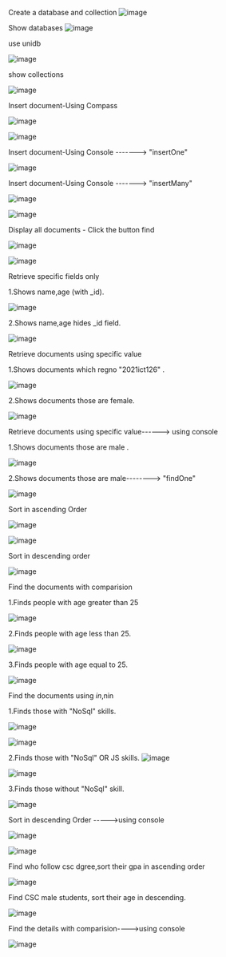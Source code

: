 Create a database and collection
![image](https://github.com/user-attachments/assets/4cbd894c-b984-4f08-a319-00e486d26b19)

Show databases
![image](https://github.com/user-attachments/assets/562a629c-03c5-4b6a-8aab-44e635f2db55)

use unidb

![image](https://github.com/user-attachments/assets/b5341675-28ac-463c-9682-5f5dcbe6bab2)

show collections

![image](https://github.com/user-attachments/assets/b7832a50-c81a-493b-b427-0445dfa92747)

Insert document-Using Compass

![image](https://github.com/user-attachments/assets/27398cf9-42f7-4835-8325-37ef21d1e74b)


![image](https://github.com/user-attachments/assets/3cb2589d-a5fb-49ef-a769-6f697e481f5e)

Insert document-Using Console ------->         "insertOne"

![image](https://github.com/user-attachments/assets/34dc4e4a-b851-4797-8d9e-6a94a0e03e9c)


Insert document-Using Console ------->         "insertMany"

![image](https://github.com/user-attachments/assets/fc9749be-f967-4e24-ba32-0d4050ff8239)

![image](https://github.com/user-attachments/assets/3d7c8a12-d790-4f00-9e5d-ec5e6e6368b5)

Display all documents - Click the button find

![image](https://github.com/user-attachments/assets/3f8ef486-05e7-4a21-b03f-3959323c927d)

![image](https://github.com/user-attachments/assets/8d7bcd8d-6f12-4e75-b3ba-0b61bbd36e75)

Retrieve specific fields only

1.Shows  name,age (with _id).

![image](https://github.com/user-attachments/assets/2049b225-3bd6-4a42-9834-9df95355178e)


2.Shows name,age  hides _id field.

![image](https://github.com/user-attachments/assets/2ef7d4be-0694-4d92-be5e-3b3143d340df)


Retrieve documents  using specific value

1.Shows documents which regno "2021ict126" .

![image](https://github.com/user-attachments/assets/2b2b1c08-09db-481d-b22b-4322423df821)

2.Shows documents those are female.

![image](https://github.com/user-attachments/assets/d3ed2612-0d52-48f6-a3c6-f2b0d867458e)

Retrieve documents  using specific value------>     using console


1.Shows documents those are male .

![image](https://github.com/user-attachments/assets/d1ac9ba5-6512-46b8-8aae-aaf7a1094fee)

2.Shows documents those are male-------->    "findOne"

![image](https://github.com/user-attachments/assets/fb08d803-c730-4d5b-bfc1-3694efffa3ab)

Sort in ascending Order

![image](https://github.com/user-attachments/assets/0b91d83b-8e4e-407f-bd48-5bef4a908a0f)

![image](https://github.com/user-attachments/assets/e64185e4-1eab-49bd-bd58-057b92043a09)

Sort in descending order


![image](https://github.com/user-attachments/assets/911eb70d-148e-4bb5-87e0-6abe3fb6c7de)

Find the documents with comparision

1.Finds people with age greater than 25


![image](https://github.com/user-attachments/assets/177ec1be-35ac-440e-bdc7-df903368fc46)

2.Finds people with age less than 25.

![image](https://github.com/user-attachments/assets/bd0a4fd3-1a8a-4896-b261-5e61edfe3227)

3.Finds people with age equal to 25.

![image](https://github.com/user-attachments/assets/3ce88dfe-67c2-418a-bec7-85d6f29eba95)


Find  the  documents  using $in,$nin

1.Finds those with "NoSql" skills.


![image](https://github.com/user-attachments/assets/01de8d6e-c2a6-4a12-8a04-7132256c19b1)


![image](https://github.com/user-attachments/assets/20f51b2d-b4af-47c9-9882-6017cae08e43)

2.Finds those with "NoSql" OR JS  skills.
![image](https://github.com/user-attachments/assets/a1a07560-0138-4acc-93e6-105f452e9c4c)


![image](https://github.com/user-attachments/assets/3c99ffec-7d63-49cb-a227-6e315f1eff5b)


3.Finds those without "NoSql" skill.

![image](https://github.com/user-attachments/assets/7dce2f18-e028-4637-8a66-34e27fa34e14)


Sort in descending Order ----->using console


![image](https://github.com/user-attachments/assets/caeaae56-9802-4127-a553-2d071394f224)


![image](https://github.com/user-attachments/assets/02b60e34-fa3d-4704-b564-dcb57cda6452)


Find who follow csc dgree,sort their  gpa in ascending order

![image](https://github.com/user-attachments/assets/eea4a2d0-2c5b-4c9a-aa72-2f471648631d)


Find CSC male students, sort their  age in descending.


![image](https://github.com/user-attachments/assets/8bb738d5-26cc-42ac-bf80-5e741d085787)


Find the details with comparision---->using console

![image](https://github.com/user-attachments/assets/7ea5ebed-3e59-4af1-8980-119aae7dae15)




































